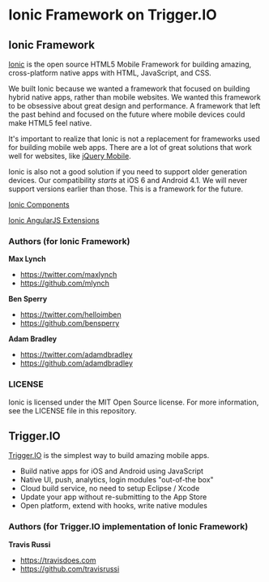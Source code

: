 Ionic Framework on Trigger.IO
===============


## Ionic Framework

[Ionic](https://github.com/driftyco/ionic) is the open source HTML5 Mobile Framework for building amazing, cross-platform native apps with HTML, JavaScript, and CSS.

We built Ionic because we wanted a framework that focused on building hybrid native apps, rather than mobile websites. We wanted this framework to be obsessive about great design and performance. A framework that left the past behind and focused on the future where mobile devices could make HTML5 feel native.

It's important to realize that Ionic is not a replacement for frameworks used for building mobile web apps. There are a lot
of great solutions that work well for websites, like [jQuery Mobile](http://jquerymobile.com/).

Ionic is also not a good solution if you need to support older generation devices. Our compatibility *starts* at iOS 6 and Android 4.1. We will never support versions earlier than those. This is a framework for the future.

[Ionic Components](http://ionicframework.com/docs/components/)

[Ionic AngularJS Extensions](http://ionicframework.com/docs/angularjs/)

### Authors (for Ionic Framework)

**Max Lynch**

+ <https://twitter.com/maxlynch>
+ <https://github.com/mlynch>

**Ben Sperry**

+ <https://twitter.com/helloimben>
+ <https://github.com/bensperry>

**Adam Bradley**

+ <https://twitter.com/adamdbradley>
+ <https://github.com/adamdbradley>

### LICENSE

Ionic is licensed under the MIT Open Source license. For more information, see the LICENSE file in this repository.

## Trigger.IO

[Trigger.IO](http://www.trigger.io) is the simplest way to build amazing mobile apps.
 
 * Build native apps for iOS and Android using JavaScript
 * Native UI, push, analytics, login modules "out-of-the box"
 * Cloud build service, no need to setup Eclipse / Xcode
 * Update your app without re-submitting to the App Store
 * Open platform, extend with hooks, write native modules

 

### Authors (for Trigger.IO implementation of Ionic Framework)

**Travis Russi**

+ <https://travisdoes.com>
+ <https://github.com/travisrussi>



